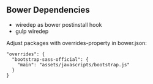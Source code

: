 
## Bower Dependencies

* wiredep as bower postinstall hook
* gulp wiredep

Adjust packages with overrides-property in bower.json:

    "overrides": {
      "bootstrap-sass-official": {
        "main": "assets/javascripts/bootstrap.js"
      }
    }

